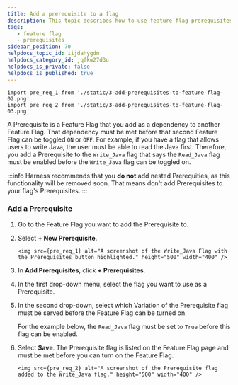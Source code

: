 ```yaml
---
title: Add a prerequisite to a flag
description: This topic describes how to use feature flag prerequisites to enable or disable features based on different flag states.
tags: 
   - feature flag
   - prerequisites
sidebar_position: 70
helpdocs_topic_id: iijdahygdm
helpdocs_category_id: jqfkw27d3u
helpdocs_is_private: false
helpdocs_is_published: true
---
```

```mdx-code-block
import pre_req_1 from './static/3-add-prerequisites-to-feature-flag-02.png'
import pre_req_2 from './static/3-add-prerequisites-to-feature-flag-03.png'
```

A Prerequisite is a Feature Flag that you add as a dependency to another Feature Flag. That dependency must be met before that second Feature Flag can be toggled `ON` or `OFF`. For example, if you have a flag that allows users to write Java, the user must be able to read the Java first. Therefore, you add a Prerequisite to the `Write_Java` flag that says the `Read_Java` flag must be enabled before the `Write_Java` flag can be toggled on. 

:::info
Harness recommends that you **do not** add nested Prerequities, as this functionality will be removed soon. That means don't add Prerequisites to your flag's Prerequisites.
::: 

### Add a Prerequisite

1. Go to the Feature Flag you want to add the Prerequisite to.
1. Select **+ New Prerequisite**.

   ```mdx-code-block
   <img src={pre_req_1} alt="A screenshot of the Write_Java Flag with the Prerequisites button highlighted." height="500" width="400" />
   ```

1. In **Add Prerequisites**, click **+ Prerequisites**.
1. In the first drop-down menu, select the flag you want to use as a Prerequisite.
1. In the second drop-down, select which Variation of the Prerequisite flag must be served before the Feature Flag can be turned on. 

   For the example below, the `Read_Java` flag must be set to `True` before this flag can be enabled.
1. Select **Save**. The Prerequisite flag is listed on the Feature Flag page and must be met before you can turn on the Feature Flag.

   ```mdx-code-block
   <img src={pre_req_2} alt="A screenshot of the Prerequisite flag added to the Write_Java flag." height="500" width="400" />
   ```
